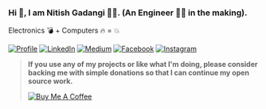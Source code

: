 ### Hi 👋, I am Nitish Gadangi 👨‍💻. (An Engineer 👨‍🎓 in the making).

Electronics 💣 + Computers 🔥 = 💥 

<!-- I'm Computer and Electronics Enthusiast with a good handshake in programming 🤓 , specializing in developing high quality Mobile 📱 and Web 🕸 Applications. I love coding and aspires to build things for good 🚀. I love developing awesome and efficient applications / tools 🛠. Apart from programing I have good experience in working with Drones/UAVs 🚁, Micro Controllers ❤ and IoT devices 🔌. -->

<!-- **Android Developer Intern at [theatom.app](https://www.theatom.app)** -->

<!-- Some of my key skills include - Native Android, Java, Python, Kotlin, MATLAB, JavaScript (ES6+), Node.js, AR Core / Spark AR, Drones / UAVs -->

[![Profile](https://img.shields.io/badge/Website-red.svg?style=for-the-badge&logo=google-chrome&logoColor=white)](https://nitishgadangi.github.io/)
[![LinkedIn](https://img.shields.io/badge/LinkedIn-blue.svg?style=for-the-badge&logo=linkedin)](https://in.linkedin.com/in/Nitish-Gadangi/)
[![Medium](https://img.shields.io/badge/medium-black.svg?style=for-the-badge&logo=medium)](https://medium.com/@nitishgadangi)
[![Facebook](https://img.shields.io/badge/facebook-blue.svg?style=for-the-badge&logo=facebook&logoColor=white)](https://www.facebook.com/nitish.gadangi)
[![Instagram](https://img.shields.io/badge/Instagram-red.svg?style=for-the-badge&logo=instagram&logoColor=white)](https://www.instagram.com/so_called_geek/)

> **If you use any of my projects or like what I'm doing, please consider backing me with simple donations so that I can continue my open source work.**
>
> [![Buy Me A Coffee](https://bmc-cdn.nyc3.digitaloceanspaces.com/BMC-button-images/custom_images/orange_img.png)](https://nitishgadangi.github.io/?buy_me_coffee)

<!-- [![Buy Me A Coffee](https://img.shields.io/badge/Buy_Me_Coffee-orange.svg?style=for-the-badge&logo=coffeescript&logoColor=white)](https://nitishgadangi.github.io/?buy_me_coffee) -->
